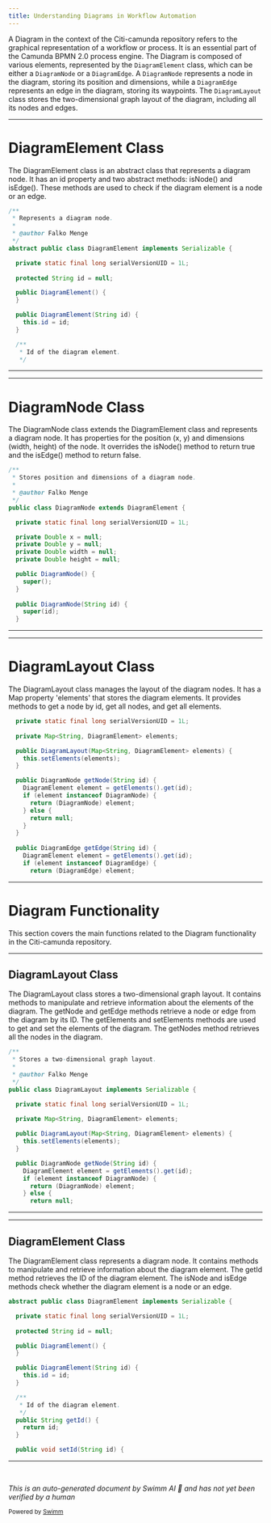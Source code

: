 ```yaml
---
title: Understanding Diagrams in Workflow Automation
---
```

A Diagram in the context of the Citi-camunda repository refers to the graphical representation of a workflow or process. It is an essential part of the Camunda BPMN 2.0 process engine. The Diagram is composed of various elements, represented by the `DiagramElement` class, which can be either a `DiagramNode` or a `DiagramEdge`. A `DiagramNode` represents a node in the diagram, storing its position and dimensions, while a `DiagramEdge` represents an edge in the diagram, storing its waypoints. The `DiagramLayout` class stores the two-dimensional graph layout of the diagram, including all its nodes and edges.

<SwmSnippet path="/engine/src/main/java/org/camunda/bpm/engine/repository/DiagramElement.java" line="21">

---

# DiagramElement Class

The DiagramElement class is an abstract class that represents a diagram node. It has an id property and two abstract methods: isNode() and isEdge(). These methods are used to check if the diagram element is a node or an edge.

```java
/**
 * Represents a diagram node.
 *
 * @author Falko Menge
 */
abstract public class DiagramElement implements Serializable {

  private static final long serialVersionUID = 1L;
  
  protected String id = null;

  public DiagramElement() {
  }

  public DiagramElement(String id) {
    this.id = id;
  }

  /**
   * Id of the diagram element.
   */
```

---

</SwmSnippet>

<SwmSnippet path="/engine/src/main/java/org/camunda/bpm/engine/repository/DiagramNode.java" line="19">

---

# DiagramNode Class

The DiagramNode class extends the DiagramElement class and represents a diagram node. It has properties for the position (x, y) and dimensions (width, height) of the node. It overrides the isNode() method to return true and the isEdge() method to return false.

```java
/**
 * Stores position and dimensions of a diagram node.
 *
 * @author Falko Menge
 */
public class DiagramNode extends DiagramElement {

  private static final long serialVersionUID = 1L;

  private Double x = null;
  private Double y = null;
  private Double width = null;
  private Double height = null;

  public DiagramNode() {
    super();
  }
  
  public DiagramNode(String id) {
    super(id);
  }
```

---

</SwmSnippet>

<SwmSnippet path="/engine/src/main/java/org/camunda/bpm/engine/repository/DiagramLayout.java" line="33">

---

# DiagramLayout Class

The DiagramLayout class manages the layout of the diagram nodes. It has a Map property 'elements' that stores the diagram elements. It provides methods to get a node by id, get all nodes, and get all elements.

```java
  private static final long serialVersionUID = 1L;
  
  private Map<String, DiagramElement> elements;

  public DiagramLayout(Map<String, DiagramElement> elements) {
    this.setElements(elements);
  }

  public DiagramNode getNode(String id) {
    DiagramElement element = getElements().get(id);
    if (element instanceof DiagramNode) {
      return (DiagramNode) element;
    } else {
      return null;
    }
  }
  
  public DiagramEdge getEdge(String id) {
    DiagramElement element = getElements().get(id);
    if (element instanceof DiagramEdge) {
      return (DiagramEdge) element;
```

---

</SwmSnippet>

# Diagram Functionality

This section covers the main functions related to the Diagram functionality in the Citi-camunda repository.

<SwmSnippet path="/engine/src/main/java/org/camunda/bpm/engine/repository/DiagramLayout.java" line="26">

---

## DiagramLayout Class

The DiagramLayout class stores a two-dimensional graph layout. It contains methods to manipulate and retrieve information about the elements of the diagram. The getNode and getEdge methods retrieve a node or edge from the diagram by its ID. The getElements and setElements methods are used to get and set the elements of the diagram. The getNodes method retrieves all the nodes in the diagram.

```java
/**
 * Stores a two-dimensional graph layout.
 *
 * @author Falko Menge
 */
public class DiagramLayout implements Serializable {

  private static final long serialVersionUID = 1L;
  
  private Map<String, DiagramElement> elements;

  public DiagramLayout(Map<String, DiagramElement> elements) {
    this.setElements(elements);
  }

  public DiagramNode getNode(String id) {
    DiagramElement element = getElements().get(id);
    if (element instanceof DiagramNode) {
      return (DiagramNode) element;
    } else {
      return null;
```

---

</SwmSnippet>

<SwmSnippet path="/engine/src/main/java/org/camunda/bpm/engine/repository/DiagramElement.java" line="26">

---

## DiagramElement Class

The DiagramElement class represents a diagram node. It contains methods to manipulate and retrieve information about the diagram element. The getId method retrieves the ID of the diagram element. The isNode and isEdge methods check whether the diagram element is a node or an edge.

```java
abstract public class DiagramElement implements Serializable {

  private static final long serialVersionUID = 1L;
  
  protected String id = null;

  public DiagramElement() {
  }

  public DiagramElement(String id) {
    this.id = id;
  }

  /**
   * Id of the diagram element.
   */
  public String getId() {
    return id;
  }

  public void setId(String id) {
```

---

</SwmSnippet>

&nbsp;

*This is an auto-generated document by Swimm AI 🌊 and has not yet been verified by a human*

<SwmMeta version="3.0.0" repo-id="Z2l0aHViJTNBJTNBQ2l0aS1jYW11bmRhJTNBJTNBZ2lsYWRuYXZvdA==" repo-name="Citi-camunda" doc-type="overview"><sup>Powered by [Swimm](/)</sup></SwmMeta>
